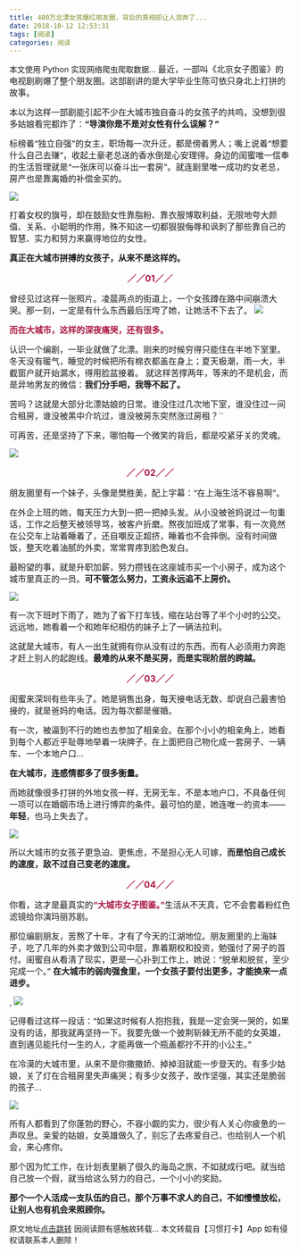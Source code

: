```yaml
---
title: 400万北漂女孩爆红朋友圈，背后的真相却让人泪奔了...
date: 2018-10-12 12:53:31
tags: [阅读]
categories: 阅读
---
```

本文使用 Python 实现网络爬虫爬取数据...
<span style="font-size: 15px;">最近，一部叫《北京女子图鉴》的电视剧刷爆了整个朋友圈。这部剧讲的是大学毕业生陈可依只身北上打拼的故事。</span>
<!-- more -->
<span style="font-size: 15px;">本以为这样一部剧能引起不少在大城市独自奋斗的女孩子的共鸣，没想到很多姑娘看完都炸了：<strong>“导演你是不是对女性有什么误解？”</strong></span>

<span style="font-size: 15px;">标榜着“独立自强”的女主，职场每一次升迁，都是傍着男人；嘴上说着“想要什么自己去赚”，收起土豪老总送的香水倒是心安理得。身边的闺蜜唯一信奉的生活哲理就是“一张床可以奋斗出一套房”。就连剧里唯一成功的女老总，房产也是靠离婚的补偿金买的。</span>

<span style="font-size: 15px;"><img class="" data-="" data-ratio="0.562037037037037" data-s="300,640" data-type="png" data-w="1080" src="http://oss.yoobingo.com/smalltarget/app/image/textEditor/2018-04-28/1524880125998.png" style="max-width:100%"/></span>

<span style="font-size: 15px;">打着女权的旗号，却在鼓励女性靠脂粉、靠衣服博取利益，无限地夸大颜值、关系、小聪明的作用，殊不知这一切都狠狠侮辱和讽刺了那些靠自己的智慧、实力和努力来赢得地位的女性。</span>

<strong><span style="font-size: 15px;">真正在大城市拼搏的女孩子，从来不是这样的。</span></strong>

<p style="white-space: normal;text-align: center;">
<strong style="max-width: 100%;font-size: 16px;color: rgb(171, 25, 66);background-color: rgb(255, 255, 255);border-radius: 5px;word-wrap: break-word !important;">／／01／／</strong>
</p>
<span style="font-size: 15px;">曾经见过这样一张照片。凌晨两点的街道上，一个女孩蹲在路中间崩溃大哭。那一刻，一定是有什么东西最后压垮了她，让她活不下去了。</span>
<span style="font-size: 15px;"><strong style="max-width: 100%;font-size: 16px;color: rgb(171, 25, 66);background-color: rgb(255, 255, 255);box-sizing: border-box !important;word-wrap: break-word !important;"><img class="" data-backh="376" data-backw="558" data-cropori="" data-cropx1="0" data-cropx2="600" data-cropy1="0" data-cropy2="405.3763440860215" data-ratio="0.675" data-s="300,640" data-src="https://mmbiz.qpic.cn/mmbiz_jpg/zKBwDdu8U8EAIKIAiaehicyQacAY7gtpI2xjeAyeFCKblZiblTJyYllbzYNn0yMLYU03tS9ibVJn5YdvfwAzRRdPIw/640?wx_fmt=jpeg" data-type="jpeg" data-w="600" src="http://oss.yoobingo.com/smalltarget/app/image/textEditor/2018-04-28/1524880182145.jpeg" style="max-width:100%"/></strong></span>

<strong><span style="font-size: 15px;color: rgb(171, 25, 66);">而在大城市，这样的深夜痛哭，还有很多。</span></strong>

<span style="font-size: 15px;">认识一个编剧，一毕业就做了北漂。刚来的时候穷得只能住在半地下室里。冬天没有暖气，睡觉的时候把所有棉衣都盖在身上；夏天极潮，雨一大，半截窗户就开始漏水，得用脸盆接着。
就这样苦撑两年，等来的不是机会，而是异地男友的微信：<strong>我们分手吧，我等不起了。</strong></span>

<span style="font-size: 15px;">苦吗？这就是大部分北漂姑娘的日常。谁没住过几次地下室，谁没住过一间合租房，谁没被黑中介坑过，谁没被房东突然涨过房租？</span>``

<span style="font-size: 15px;">可再苦，还是坚持了下来，哪怕每一个微笑的背后，都是咬紧牙关的灵魂。</span>

<span style="font-size: 15px;"><img class="" data-="" data-backh="375" data-backw="558" data-copyright="0" data-ratio="0.6708860759493671" data-s="300,640" data-type="png" data-w="948" src="http://oss.yoobingo.com/smalltarget/app/image/textEditor/2018-04-28/1524880126298.png" style="max-width:100%"/></span>

<p style="white-space: normal;text-align: center;">
<strong style="max-width: 100%;font-size: 16px;color: rgb(171, 25, 66);background-color: rgb(255, 255, 255);border-radius: 5px;word-wrap: break-word !important;">／／02／／</strong>
</p>

<span style="font-size: 15px;">朋友圈里有一个妹子，头像是樊胜美，配上字幕：“在上海生活不容易啊”。</span>


<span style="font-size: 15px;">在外企上班的她，每天压力大到一把一把掉头发。从小没被爸妈说过一句重话，工作之后整天被领导骂，被客户折磨。熬夜加班成了</span><span style="font-size: 15px;">常事</span><span style="font-size: 15px;">，有一次竟然在公交车上站着睡着了，还自嘲反正超挤，睡着也不会摔倒。没有时间做饭，整天吃着油腻的外卖，常常胃疼到脸色发白。</span>

<span style="font-size: 15px;">最盼望的事，就是升职加薪，努力攒钱在这座城市买一个小房子，成为这个城市里真正的一员。<strong>可不管怎么努力，工资永远追不上房价。</strong></span>

<span style="font-size: 15px;"><img class="" data-="" data-backh="413" data-backw="558" data-copyright="0" data-ratio="0.7389473684210527" data-s="300,640" data-type="png" data-w="950" src="http://oss.yoobingo.com/smalltarget/app/image/textEditor/2018-04-28/1524880126338.png" style="max-width:100%"/></span>

<span style="font-size: 15px;">有一次下班时下雨了，她为了省下打车钱，缩在站台等了半个小时的公交。远远地，她看着一个和她年纪相仿的妹子上了一辆法拉利。</span>

<span style="font-size: 15px;">这就是大城市，有人一出生就拥有你从没有过的东西，而有人必须用力奔跑才赶上别人的起跑线。<strong>最难的从来不是买房，而是实现阶层的跨越。</strong></span>

<p style="white-space: normal;text-align: center;">
<strong style="max-width: 100%;font-size: 16px;color: rgb(171, 25, 66);background-color: rgb(255, 255, 255);border-radius: 5px;word-wrap: break-word !important;">／／03／／</strong>
</p>

<span style="font-size: 15px;">闺蜜来深圳有些年头了。她是销售出身，每天接电话无数，却说自己最害怕接的，就是爸妈的电话。因为每次都是催婚。</span>

<span style="font-size: 15px;">有一次，被逼到不行的她也去参加了相亲会。在那个小小的相亲角上，她看到每个人都近乎耻辱地举着一块牌子，在上面把自己物化成一套房子、一辆车、一个本地户口...</span>

<strong><span style="font-size: 15px;">在大城市，连感情都多了很多衡量。</span></strong>

<span style="font-size: 15px;">而她就像很多打拼的外地女孩一样，无房无车，不是本地户口，不具备任何一项可以在婚姻市场上进行博弈的条件。</span><span style="font-size: 15px;">最可怕的是，她连唯一的资本——<strong>年轻</strong>，也马上失去了。</span>

<img class="" data-="" data-copyright="0" data-ratio="0.6588983050847458" data-s="300,640" data-type="png" data-w="944" src="http://oss.yoobingo.com/smalltarget/app/image/textEditor/2018-04-28/1524880126400.png" style="max-width:100%"/>

<span style="font-size: 15px;">所以大城市的女孩子更急迫、更焦虑，不是担心无人可嫁，<strong>而是怕自己成长的速度，敌不过自己变老的速度。</strong></span>

<p style="white-space: normal;text-align: center;">
<strong style="max-width: 100%;font-size: 16px;color: rgb(171, 25, 66);background-color: rgb(255, 255, 255);border-radius: 5px;word-wrap: break-word !important;">／／04／／</strong>
</p>
<span style="font-size: 15px;">你看，这才是最真实的</span><span style="font-size: 15px;color: rgb(171, 25, 66);"><strong>“大城市女子图鉴。”</strong></span><span style="font-size: 15px;">生活从不天真，它不会套着粉红色滤镜给你演玛丽苏剧。</span>

 <span style="font-size: 15px;">那位编剧朋友，苦熬了十年，才有了今天的江湖地位。朋友圈里的上海妹子，吃了几年的外卖才做到公司中层，靠着期权和投资，勉强付了房子的首付。闺蜜自从看清了现实，更是一心扑到工作上，她说：“脱单和脱贫，至少完成一个。”</span>
<strong><span style="font-size: 15px;">在大城市的弱肉强食里，一个女孩子要付出更多，</span><span style="font-size: 15px;">才能换来一点进步。</span></strong>

, <strong><span style="font-size: 15px;"><img class="" data-="" data-backh="365" data-backw="558" data-copyright="0" data-ratio="0.6526315789473685" data-s="300,640" data-type="png" data-w="950" src="http://oss.yoobingo.com/smalltarget/app/image/textEditor/2018-04-28/1524880126460.png" style="max-width:100%"/></span></strong>

<span style="font-size: 15px;">记得看过这样一段话：“如果这时候有人抱抱我，我是一定会哭一哭的，如果没有的话，那我就再坚持一下。我要先做一个披荆斩棘无所不能的女英雄，直到遇见能托付一生的人，才能再做一个瓶盖都拧不开的小公主。”</span>

<span style="font-size: 15px;">在冷漠的大城市里，从来不是你撒撒娇、掉掉泪就能一步登天的。有多少姑娘，关了灯在合租房里失声痛哭；有多少女孩子，故作坚强，其实还是脆弱的孩子...</span>

<span style="font-size: 15px;"><strong style="white-space: normal;"><span style="font-size: 15px;"><img class="" data-="" data-backh="355" data-backw="558" data-copyright="0" data-ratio="0.6363636363636364" data-s="300,640" data-type="png" data-w="946" src="http://oss.yoobingo.com/smalltarget/app/image/textEditor/2018-04-28/1524880126512.png" style="max-width:100%"/></span></strong></span>

<span style="font-size: 15px;">所有人都看到了你蓬勃的野心，不容小觑的实力，很少有人关心你疲惫的一声叹息。</span><span style="font-size: 15px;">亲爱的姑娘，女英雄做久了，别忘了去疼爱自己，也给别人一个机会，来心疼你。</span>

<span style="font-size: 15px;">那个因为忙工作，在计划表里躺了很久的海岛之旅，不如就成行吧。就当给自己放一个假，就当给这么努力的自己，一个小小的奖励。</span>

<strong><span style="font-size: 15px;">那个一个人活成一支队伍的自己，那个万事不求人的自己，不如慢慢放松，让别人也有机会来照顾你。</span></strong>

原文地址[点击跳转](http://apis.yoobingo.com/v2/periphery/selectInformationInfo?device=0&infoId=485&packageName=com.dmubiao.xgdk&sign=E1CFA74B6EAD6C5657A1678EAB93C545)
因阅读颇有感触故转载...
本文转载自【习惯打卡】App 如有侵权请联系本人删除！